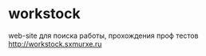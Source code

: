 # <h1>workstock</h1>
 web-site для поиска работы, прохождения проф тестов
 http://workstock.sxmurxe.ru
